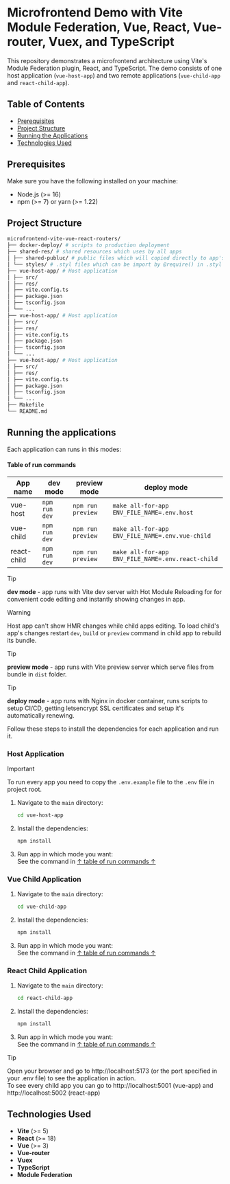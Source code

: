 # Microfrontend Demo with Vite Module Federation, Vue, React, Vue-router, Vuex, and TypeScript

This repository demonstrates a microfrontend architecture using Vite's Module Federation plugin, React, and TypeScript. The demo consists of one host application (`vue-host-app`) and two remote applications (`vue-child-app` and `react-child-app`).

## Table of Contents

- [Prerequisites](#prerequisites)
- [Project Structure](#project-structure)
- [Running the Applications](#running-the-applications)
- [Technologies Used](#technologies-used)

## Prerequisites

Make sure you have the following installed on your machine:

- Node.js (>= 16)
- npm (>= 7) or yarn (>= 1.22)

## Project Structure
```sh (only for pretty highlighting)
microfrontend-vite-vue-react-routers/
├── docker-deploy/ # scripts to production deployment
├── shared-res/ # shared resources which uses by all apps
│ ├── shared-publuc/ # public files which will copied directly to app's bundles (images, fonts, etc...)
│ └── styles/ # .styl files which can be import by @require() in .styl files in apps
├── vue-host-app/ # Host application
│ ├── src/
│ ├── res/
│ ├── vite.config.ts
│ ├── package.json
│ ├── tsconfig.json
│ └── ...
├── vue-host-app/ # Host application
│ ├── src/
│ ├── res/
│ ├── vite.config.ts
│ ├── package.json
│ ├── tsconfig.json
│ └── ...
├── vue-host-app/ # Host application
│ ├── src/
│ ├── res/
│ ├── vite.config.ts
│ ├── package.json
│ ├── tsconfig.json
│ └── ...
├── Makefile
└── README.md
```


## Running the applications

Each application can runs in this modes:

#### Table of run commands
| App name    | dev mode      | preview mode      | deploy mode                                       |
|-------------|---------------|-------------------|---------------------------------------------------|
| vue-host    | `npm run dev` | `npm run preview` | `make all-for-app ENV_FILE_NAME=.env.host`        |
| vue-child   | `npm run dev` | `npm run preview` | `make all-for-app ENV_FILE_NAME=.env.vue-child`   |
| react-child | `npm run dev` | `npm run preview` | `make all-for-app ENV_FILE_NAME=.env.react-child` |

> [!TIP]
> **dev mode** - app runs with Vite dev server with Hot Module Reloading for for convenient code editing and instantly showing changes in app.

> [!WARNING]
> Host app can't show HMR changes while child apps editing. To load child's app's changes restart `dev`, `build` or `preview` command in child app to rebuild its bundle.

> [!TIP]
> **preview mode** - app runs with Vite preview server which serve files from bundle in `dist` folder.

> [!TIP]
> **deploy mode** - app runs with Nginx in docker container, runs scripts to setup CI/CD, getting letsencrypt SSL certificates and setup it's automatically renewing. 

Follow these steps to install the dependencies for each application and run it.

### Host Application

> [!IMPORTANT]
> To run every app you need to copy the `.env.example` file to the `.env` file in project root. 

1. Navigate to the `main` directory:
    ```sh
    cd vue-host-app
    ```

2. Install the dependencies:
    ```sh
    npm install
    ```
   
3. Run app in which mode you want: <br> See the command in [↑ table of run commands ↑](#table-of-run-commands)
   
### Vue Child Application

1. Navigate to the `main` directory:
    ```sh
    cd vue-child-app
    ```

2. Install the dependencies:
    ```sh
    npm install
    ```

3. Run app in which mode you want: <br> See the command in [↑ table of run commands ↑](#table-of-run-commands)

### React Child Application

1. Navigate to the `main` directory:
    ```sh
    cd react-child-app
    ```

2. Install the dependencies:
    ```sh
    npm install
    ```

3. Run app in which mode you want: <br> See the command in [↑ table of run commands ↑](#table-of-run-commands)

> [!TIP]
> Open your browser and go to http://localhost:5173 (or the port specified in your .env file) to see the application in action. <br>
To see every child app you can go to http://localhost:5001 (vue-app) and http://localhost:5002 (react-app)

## Technologies Used

- **Vite** (>= 5)
- **React** (>= 18)
- **Vue** (>= 3)
- **Vue-router**
- **Vuex**
- **TypeScript**
- **Module Federation**
